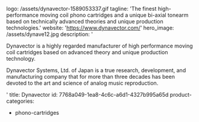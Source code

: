 logo: /assets/dynavector-1589053337.gif
tagline: 'The finest high-performance moving coil phono cartridges and a unique bi-axial tonearm based on technically advanced theories and unique production technologies.'
website: 'https://www.dynavector.com/'
hero_image: /assets/dynave12.jpg
description: '<p>Dynavector is a highly regarded manufacturer of high performance moving coil cartridges based on advanced theory and unique production technology.</p><p>Dynavector Systems, Ltd. of Japan is a true research, development, and manufacturing company that for more than three decades has been devoted to the art and science of analog music reproduction.</p>'
title: Dynavector
id: 7768a049-1ea8-4c6c-a6d1-4327b995a65d
product-categories:
  - phono-cartridges
